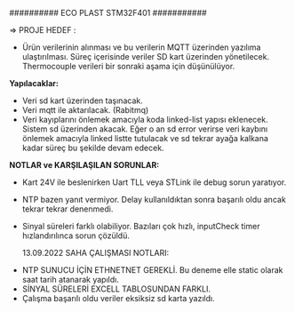 ##########     ECO PLAST STM32F401    ###########

=> PROJE HEDEF :

*  Ürün verilerinin alınması ve bu verilerin MQTT üzerinden yazılıma ulaştırılması.
Süreç içerisinde veriler SD kart üzerinden yönetilecek. Thermocouple verileri 
bir sonraki aşama için düşünülüyor. 

**Yapılacaklar:** 

* Veri sd kart üzerinden taşınacak.
* Veri mqtt ile aktarılacak. (Rabitmq)
* Veri kayıplarını önlemek amacıyla koda linked-list yapısı eklenecek. Sistem sd üzerinden akacak. Eğer o an sd error verirse
veri kaybını önlemek amacıyla linked listte tutulacak ve sd tekrar ayağa kalkana kadar süreç bu şekilde devam edecek. 

**NOTLAR ve KARŞILAŞILAN SORUNLAR:**

* Kart 24V ile beslenirken Uart TLL veya STLink ile debug sorun yaratıyor. 
* NTP bazen yanıt vermiyor. Delay kullanıldıktan sonra başarılı oldu ancak tekrar tekrar denenmedi.
* Sinyal süreleri farklı olabiliyor. Bazıları çok hızlı, inputCheck timer hızlandırılınca sorun çözüldü.


	13.09.2022 SAHA ÇALIŞMASI NOTLARI:

- NTP SUNUCU İÇİN ETHNETNET GEREKLİ. Bu deneme elle static olarak saat tarih atanarak yapıldı.
- SİNYAL SÜRELERİ EXCELL TABLOSUNDAN FARKLI.
- Çalışma başarılı oldu veriler eksiksiz sd karta yazıldı. 